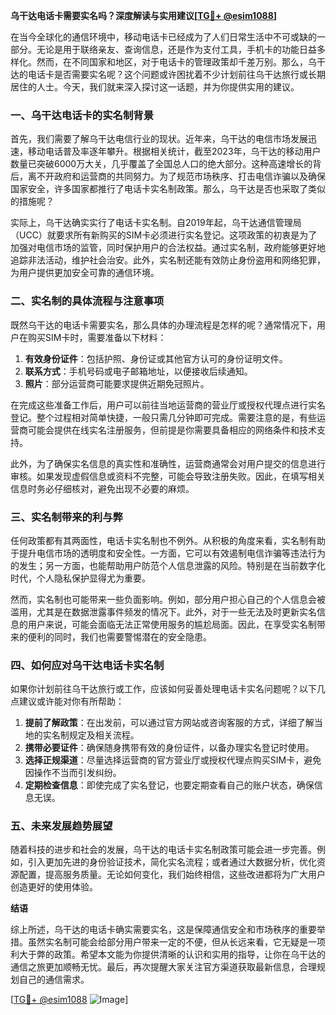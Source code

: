 **乌干达电话卡需要实名吗？深度解读与实用建议[[TG💪+ @esim1088](https://t.me/s/esim1088)]**

在当今全球化的通信环境中，移动电话卡已经成为了人们日常生活中不可或缺的一部分。无论是用于联络亲友、查询信息，还是作为支付工具，手机卡的功能日益多样化。然而，在不同国家和地区，对于电话卡的管理政策却千差万别。那么，乌干达的电话卡是否需要实名呢？这个问题或许困扰着不少计划前往乌干达旅行或长期居住的人士。今天，我们就来深入探讨这一话题，并为你提供实用的建议。

### 一、乌干达电话卡的实名制背景

首先，我们需要了解乌干达电信行业的现状。近年来，乌干达的电信市场发展迅速，移动电话普及率逐年攀升。根据相关统计，截至2023年，乌干达的移动用户数量已突破6000万大关，几乎覆盖了全国总人口的绝大部分。这种高速增长的背后，离不开政府和运营商的共同努力。为了规范市场秩序、打击电信诈骗以及确保国家安全，许多国家都推行了电话卡实名制政策。那么，乌干达是否也采取了类似的措施呢？

实际上，乌干达确实实行了电话卡实名制。自2019年起，乌干达通信管理局（UCC）就要求所有新购买的SIM卡必须进行实名登记。这项政策的初衷是为了加强对电信市场的监管，同时保护用户的合法权益。通过实名制，政府能够更好地追踪非法活动，维护社会治安。此外，实名制还能有效防止身份盗用和网络犯罪，为用户提供更加安全可靠的通信环境。

### 二、实名制的具体流程与注意事项

既然乌干达的电话卡需要实名，那么具体的办理流程是怎样的呢？通常情况下，用户在购买SIM卡时，需要准备以下材料：

1. **有效身份证件**：包括护照、身份证或其他官方认可的身份证明文件。
2. **联系方式**：手机号码或电子邮箱地址，以便接收后续通知。
3. **照片**：部分运营商可能要求提供近期免冠照片。

在完成这些准备工作后，用户可以前往当地运营商的营业厅或授权代理点进行实名登记。整个过程相对简单快捷，一般只需几分钟即可完成。需要注意的是，有些运营商可能会提供在线实名注册服务，但前提是你需要具备相应的网络条件和技术支持。

此外，为了确保实名信息的真实性和准确性，运营商通常会对用户提交的信息进行审核。如果发现虚假信息或资料不完整，可能会导致注册失败。因此，在填写相关信息时务必仔细核对，避免出现不必要的麻烦。

### 三、实名制带来的利与弊

任何政策都有其两面性，电话卡实名制也不例外。从积极的角度来看，实名制有助于提升电信市场的透明度和安全性。一方面，它可以有效遏制电信诈骗等违法行为的发生；另一方面，也能帮助用户防范个人信息泄露的风险。特别是在当前数字化时代，个人隐私保护显得尤为重要。

然而，实名制也可能带来一些负面影响。例如，部分用户担心自己的个人信息会被滥用，尤其是在数据泄露事件频发的情况下。此外，对于一些无法及时更新实名信息的用户来说，可能会面临无法正常使用服务的尴尬局面。因此，在享受实名制带来的便利的同时，我们也需要警惕潜在的安全隐患。

### 四、如何应对乌干达电话卡实名制

如果你计划前往乌干达旅行或工作，应该如何妥善处理电话卡实名问题呢？以下几点建议或许能对你有所帮助：

1. **提前了解政策**：在出发前，可以通过官方网站或咨询客服的方式，详细了解当地的实名制规定及相关流程。
2. **携带必要证件**：确保随身携带有效的身份证件，以备办理实名登记时使用。
3. **选择正规渠道**：尽量选择运营商的官方营业厅或授权代理点购买SIM卡，避免因操作不当而引发纠纷。
4. **定期检查信息**：即使完成了实名登记，也要定期查看自己的账户状态，确保信息无误。

### 五、未来发展趋势展望

随着科技的进步和社会的发展，乌干达的电话卡实名制政策可能会进一步完善。例如，引入更加先进的身份验证技术，简化实名流程；或者通过大数据分析，优化资源配置，提高服务质量。无论如何变化，我们始终相信，这些改进都将为广大用户创造更好的使用体验。

**结语**

综上所述，乌干达的电话卡确实需要实名，这是保障通信安全和市场秩序的重要举措。虽然实名制可能会给部分用户带来一定的不便，但从长远来看，它无疑是一项利大于弊的政策。希望本文能为你提供清晰的认识和实用的指导，让你在乌干达的通信之旅更加顺畅无忧。最后，再次提醒大家关注官方渠道获取最新信息，合理规划自己的通信需求。

[[TG💪+ @esim1088](https://t.me/s/esim1088) ![Image](https://i.postimg.cc/4NQfJmqS/Snipaste-2025-05-13-00-14-12.png)]